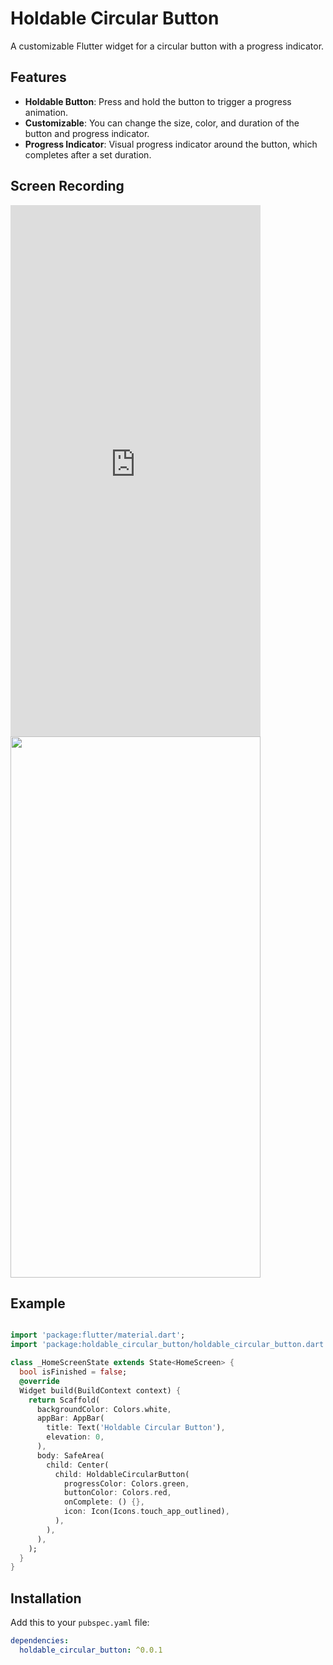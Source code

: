 # Holdable Circular Button

A customizable Flutter widget for a circular button with a progress indicator.

## Features

- **Holdable Button**: Press and hold the button to trigger a progress animation.
- **Customizable**: You can change the size, color, and duration of the button and progress indicator.
- **Progress Indicator**: Visual progress indicator around the button, which completes after a set duration.

## Screen Recording

<iframe width="400" height="850" src="https://debugcity.com/wp-content/uploads/2024/12/video.mp4" frameborder="0" allowfullscreen></iframe>


<img src="https://debugcity.com/wp-content/uploads/2024/12/screenshot.png"  width="400" height="866" alt="">

## Example
```dart

import 'package:flutter/material.dart';
import 'package:holdable_circular_button/holdable_circular_button.dart';

class _HomeScreenState extends State<HomeScreen> {
  bool isFinished = false;
  @override
  Widget build(BuildContext context) {
    return Scaffold(
      backgroundColor: Colors.white,
      appBar: AppBar(
        title: Text('Holdable Circular Button'),
        elevation: 0,
      ),
      body: SafeArea(
        child: Center(
          child: HoldableCircularButton(
            progressColor: Colors.green,
            buttonColor: Colors.red,
            onComplete: () {},
            icon: Icon(Icons.touch_app_outlined),
          ),
        ),
      ),
    );
  }
}

```

## Installation

Add this to your `pubspec.yaml` file:

```yaml
dependencies:
  holdable_circular_button: ^0.0.1



